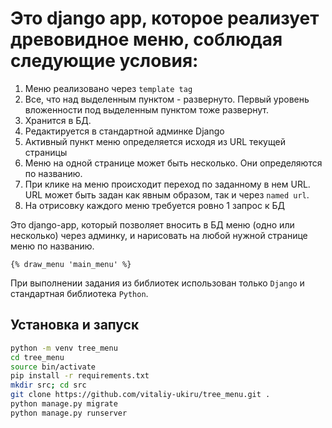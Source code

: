 # Это django app, которое реализует древовидное меню, соблюдая следующие условия:
1) Меню реализовано через `template tag`
2) Все, что над выделенным пунктом - развернуто. Первый уровень вложенности под выделенным пунктом тоже развернут.
3) Хранится в БД.
4) Редактируется в стандартной админке Django
5) Активный пункт меню определяется исходя из URL текущей страницы
6) Меню на одной странице может быть несколько. Они определяются по названию.
7) При клике на меню происходит переход по заданному в нем URL. URL может быть задан как явным образом, так и через `named url`.
8) На отрисовку каждого меню требуется ровно 1 запрос к БД
 
Это django-app, который позволяет вносить в БД меню (одно или несколько) через админку, и нарисовать на любой нужной странице меню по названию.

`{% draw_menu 'main_menu' %}`

При выполнении задания из библиотек использован только `Django` и стандартная библиотека `Python`.

## Установка и запуск
```bash
python -m venv tree_menu
cd tree_menu
source bin/activate
pip install -r requirements.txt
mkdir src; cd src
git clone https://github.com/vitaliy-ukiru/tree_menu.git .
python manage.py migrate
python manage.py runserver
```